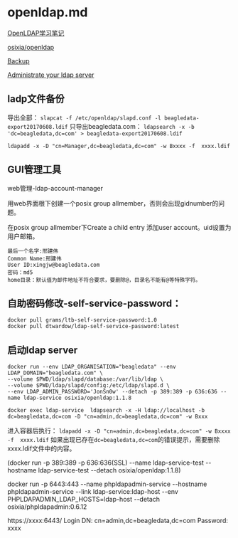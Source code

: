 # openldap.md

[OpenLDAP学习笔记](http://blog.csdn.net/jbgtwang/article/details/40117273)

[osixia/openldap](https://github.com/osixia/docker-openldap)

[Backup](https://github.com/osixia/docker-openldap-backup)

[Administrate your ldap server](https://github.com/osixia/docker-phpLDAPadmin)

## ladp文件备份
导出全部：
`slapcat -f /etc/openldap/slapd.conf -l beagledata-export20170608.ldif`
只导出beagledata.com：
`ldapsearch -x -b 'dc=beagledata,dc=com' > beagledata-export20170608.ldif`

 `ldapadd -x -D "cn=Manager,dc=beagledata,dc=com" -w Bxxxx -f  xxxx.ldif`

## GUI管理工具
web管理-ldap-account-manager

用web界面根下创建一个posix group  allmember，否则会出现gidnumber的问题。

在posix group allmember下Create a child entry 添加user account。uid设置为用户邮箱。
```
最后一个名字:邢建伟
Common Name:邢建伟
User ID:xingjw@beagledata.com
密码：md5
home目录：默认值为邮件地址不符合要求，要删除@，目录名不能有@等特殊字符。
```


## 自助密码修改-self-service-password：

```
docker pull grams/ltb-self-service-password:1.0
docker pull dtwardow/ldap-self-service-password:latest
```

## 启动ldap server

```
docker run --env LDAP_ORGANISATION="beagledata" --env LDAP_DOMAIN="beagledata.com" \
--volume $PWD/ldap/slapd/database:/var/lib/ldap \
--volume $PWD/ldap/slapd/config:/etc/ldap/slapd.d \
--env LDAP_ADMIN_PASSWORD='JonSn0w' --detach -p 389:389 -p 636:636 --name ldap-service osixia/openldap:1.1.8

docker exec ldap-service  ldapsearch -x -H ldap://localhost -b dc=beagledata,dc=com -D "cn=admin,dc=beagledata,dc=com" -w Bxxx
```
进入容器后执行：
`ldapadd -x -D "cn=admin,dc=beagledata,dc=com" -w Bxxxx -f  xxxx.ldif`
如果出现已存在`dc=beagledata,dc=com`的错误提示，需要删除xxxx.ldif文件中的内容。

(docker run -p 389:389 -p 636:636(SSL) --name ldap-service-test --hostname ldap-service-test --detach osixia/openldap:1.1.8)

docker run -p 6443:443 --name phpldapadmin-service --hostname phpldapadmin-service --link ldap-service:ldap-host --env PHPLDAPADMIN_LDAP_HOSTS=ldap-host --detach osixia/phpldapadmin:0.6.12

https://xxxx:6443/
Login DN: cn=admin,dc=beagledata,dc=com
Password: xxxx


